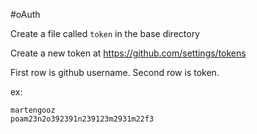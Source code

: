 #oAuth

Create a file called `token` in the base directory

Create a new token at https://github.com/settings/tokens

First row is github username.
Second row is token.

ex: 

```
martengooz
poam23n2o392391n239123m2931m22f3
```
